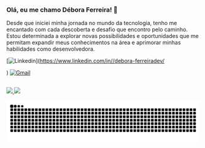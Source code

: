 ### Olá, eu me chamo Débora Ferreira! 👋    
Desde que iniciei minha jornada no mundo da tecnologia, tenho me encantado com cada descoberta e desafio que encontro pelo caminho. Estou determinada a explorar novas possibilidades e oportunidades que me permitam expandir meus conhecimentos na área e aprimorar minhas habilidades como desenvolvedora.

[![Linkedin](https://img.shields.io/badge/LinkedIn-0077B5?style=for-the-badge&logo=linkedin&logoColor=white)](https://www.linkedin.com/in//debora-ferreiradev/

)
[![Gmail](https://img.shields.io/badge/Gmail-D14836?style=for-the-badge&logo=gmail&logoColor=white)](mailto:deboracris29a@gmail.com)

##
<div>
  <a href="https://github.com/debCristina">
  <img height="180em" src="https://github-readme-stats.vercel.app/api?username=debcristina&show_icons=true&theme=radical&include_all_commits=true"/>
  <img height="180em" src="https://github-readme-stats.vercel.app/api/top-langs/?username=debCristina&layout=compact&theme=radical"/>
</div>

<br clear="both">

<img src="https://raw.githubusercontent.com/debCristina/debCristina/output/snake.svg" alt="Snake animation" />
